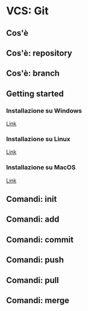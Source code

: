 # VCS: Git

## Cos'è


## Cos'è: repository


## Cos'è: branch

## Getting started

### Installazione su Windows
[Link](https://gitforwindows.org/)

### Installazione su Linux
[Link](https://git-scm.com/book/en/v2/Getting-Started-Installing-Git)

### Installazione su MacOS
[Link](https://git-scm.com/download/mac)

## Comandi: init


## Comandi: add


## Comandi: commit


## Comandi: push


## Comandi: pull


## Comandi: merge
